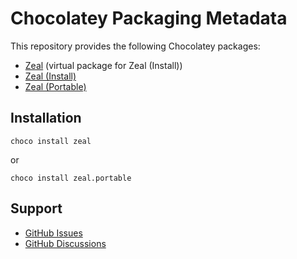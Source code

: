 # Chocolatey Packaging Metadata

This repository provides the following Chocolatey packages:

- [Zeal](https://community.chocolatey.org/packages/zeal) (virtual package for Zeal (Install))
- [Zeal (Install)](https://community.chocolatey.org/packages/zeal.install)
- [Zeal (Portable)](https://community.chocolatey.org/packages/zeal.portable)

## Installation

```shell
choco install zeal
```

or

```shell
choco install zeal.portable
```

## Support

- [GitHub Issues](https://github.com/zealdocs/zeal/issues)
- [GitHub Discussions](https://github.com/orgs/zealdocs/discussions)
